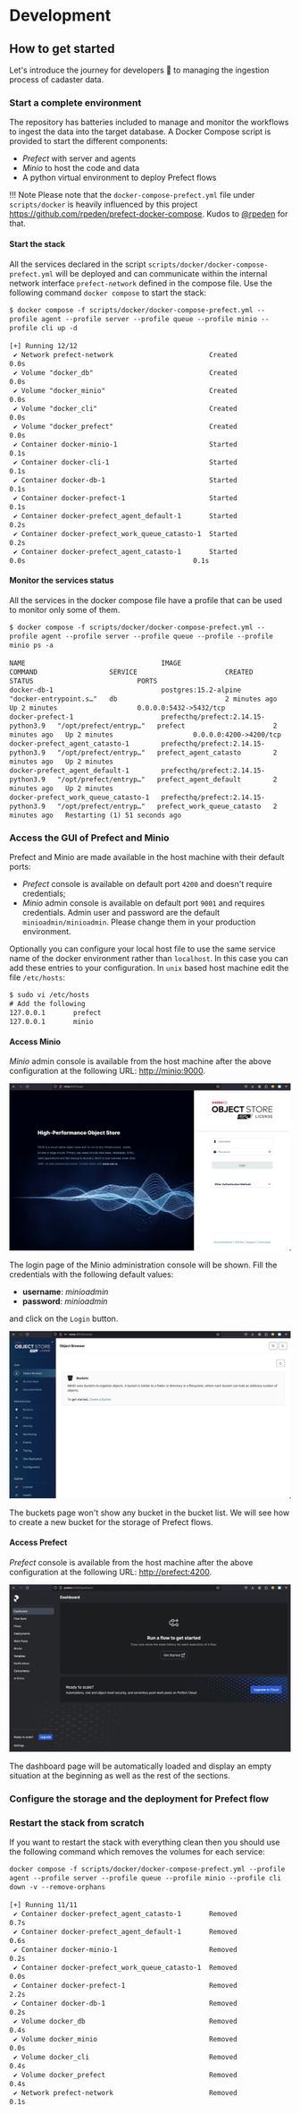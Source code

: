 # Development

## How to get started

Let's introduce the journey for developers 🛫 to managing the ingestion process of cadaster data.

### Start a complete environment

The repository has batteries included to manage and monitor the workflows to ingest the data into the target
database. A Docker Compose script is provided to start the different components:

- *Prefect* with server and agents
- *Minio* to host the code and data
- A python virtual environment to deploy Prefect flows

!!! Note
    Please note that the `docker-compose-prefect.yml` file under `scripts/docker` is heavily influenced by this project <https://github.com/rpeden/prefect-docker-compose>. Kudos to [@rpeden](https://github.com/rpeden) for that.

#### Start the stack

All the services declared in the script `scripts/docker/docker-compose-prefect.yml` will be deployed and
can communicate within the internal network interface `prefect-network` defined in the compose file. Use the
following command `docker compose` to start the stack:

<!-- termynal -->
```shell
$ docker compose -f scripts/docker/docker-compose-prefect.yml --profile agent --profile server --profile queue --profile minio --profile cli up -d

[+] Running 12/12
 ✔ Network prefect-network                        Created                                                                                            0.0s 
 ✔ Volume "docker_db"                             Created                                                                                            0.0s 
 ✔ Volume "docker_minio"                          Created                                                                                            0.0s 
 ✔ Volume "docker_cli"                            Created                                                                                            0.0s 
 ✔ Volume "docker_prefect"                        Created                                                                                            0.0s 
 ✔ Container docker-minio-1                       Started                                                                                            0.1s 
 ✔ Container docker-cli-1                         Started                                                                                            0.1s 
 ✔ Container docker-db-1                          Started                                                                                            0.1s 
 ✔ Container docker-prefect-1                     Started                                                                                            0.1s 
 ✔ Container docker-prefect_agent_default-1       Started                                                                                            0.2s 
 ✔ Container docker-prefect_work_queue_catasto-1  Started                                                                                            0.2s 
 ✔ Container docker-prefect_agent_catasto-1       Started                                                                                            0.0s                                          0.1s 
```

#### Monitor the services status

All the services in the docker compose file have a profile that can be used to monitor only some of them.

<!-- termynal -->
```shell
$ docker compose -f scripts/docker/docker-compose-prefect.yml --profile agent --profile server --profile queue --profile --profile minio ps -a

NAME                                  IMAGE                                 COMMAND                  SERVICE                      CREATED         STATUS                          PORTS
docker-db-1                           postgres:15.2-alpine                  "docker-entrypoint.s…"   db                           2 minutes ago   Up 2 minutes                    0.0.0.0:5432->5432/tcp
docker-prefect-1                      prefecthq/prefect:2.14.15-python3.9   "/opt/prefect/entryp…"   prefect                      2 minutes ago   Up 2 minutes                    0.0.0.0:4200->4200/tcp
docker-prefect_agent_catasto-1        prefecthq/prefect:2.14.15-python3.9   "/opt/prefect/entryp…"   prefect_agent_catasto        2 minutes ago   Up 2 minutes                    
docker-prefect_agent_default-1        prefecthq/prefect:2.14.15-python3.9   "/opt/prefect/entryp…"   prefect_agent_default        2 minutes ago   Up 2 minutes                    
docker-prefect_work_queue_catasto-1   prefecthq/prefect:2.14.15-python3.9   "/opt/prefect/entryp…"   prefect_work_queue_catasto   2 minutes ago   Restarting (1) 51 seconds ago
```

### Access the GUI of Prefect and Minio

Prefect and Minio are made available in the host machine with their default ports:

- *Prefect* console is available on default port `4200` and doesn't require credentials;
- *Minio* admin console is available on default port `9001` and requires credentials. Admin user and password are the default `minioadmin/minioadmin`. Please change them in your production environment.

Optionally you can configure your local host file to use the same service name of the docker environment rather than `localhost`. In this case you can add these entries to your configuration. In `unix` based host machine edit the file `/etc/hosts`:

<!-- termynal -->
```shell
$ sudo vi /etc/hosts
# Add the following
127.0.0.1       prefect
127.0.0.1       minio
```

#### Access Minio

*Minio* admin console is available from the host machine after the above configuration at the following
URL: <http://minio:9000>.

![Minio Login Page](img/minio_login.png)

The login page of the Minio administration console will be shown. Fill the credentials with the following default values:

- **username**: *minioadmin*
- **password**: *minioadmin*

and click on the `Login` button.

![Minio Buckets Page](img/minio_empty_buckets.png)

The buckets page won't show any bucket in the bucket list. We will see how to create a new bucket for the storage of Prefect flows.

#### Access Prefect

*Prefect* console is available from the host machine after the above configuration at the following URL: <http://prefect:4200>.

![Prefect Dashboard](img/prefect_dashboard.png)

The dashboard page will be automatically loaded and display an empty situation at the beginning as well as the rest of the sections.

### Configure the storage and the deployment for Prefect flow



### Restart the stack from scratch

If you want to restart the stack with everything clean then you should use the following command which removes the volumes for each service:

<!-- termynal -->
```shell
docker compose -f scripts/docker/docker-compose-prefect.yml --profile agent --profile server --profile queue --profile minio --profile cli down -v --remove-orphans

[+] Running 11/11
 ✔ Container docker-prefect_agent_catasto-1       Removed                                                                                            0.7s 
 ✔ Container docker-prefect_agent_default-1       Removed                                                                                            0.6s 
 ✔ Container docker-minio-1                       Removed                                                                                            0.2s 
 ✔ Container docker-prefect_work_queue_catasto-1  Removed                                                                                            0.0s 
 ✔ Container docker-prefect-1                     Removed                                                                                            2.2s 
 ✔ Container docker-db-1                          Removed                                                                                            0.2s 
 ✔ Volume docker_db                               Removed                                                                                            0.4s 
 ✔ Volume docker_minio                            Removed                                                                                            0.0s 
 ✔ Volume docker_cli                              Removed                                                                                            0.4s 
 ✔ Volume docker_prefect                          Removed                                                                                            0.4s 
 ✔ Network prefect-network                        Removed                                                                                            0.1s 
```
